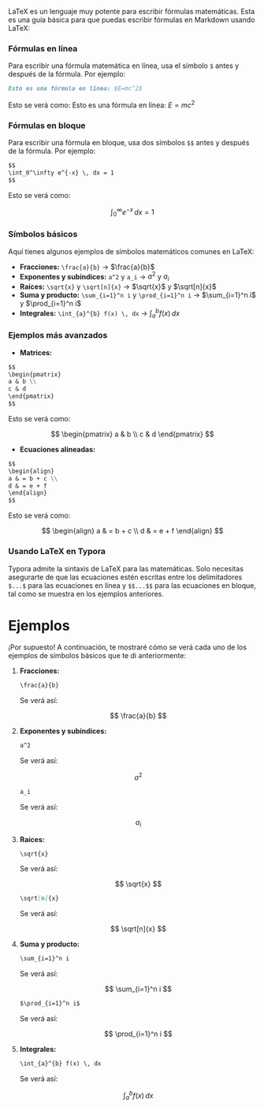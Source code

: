 LaTeX es un lenguaje muy potente para escribir fórmulas matemáticas. Esta es una guía básica para que puedas escribir fórmulas en Markdown usando LaTeX:

### Fórmulas en línea

Para escribir una fórmula matemática en línea, usa el símbolo `$` antes y después de la fórmula. Por ejemplo:

```markdown
Esto es una fórmula en línea: $E=mc^2$
```

Esto se verá como: Esto es una fórmula en línea: $E=mc^2$

### Fórmulas en bloque

Para escribir una fórmula en bloque, usa dos símbolos `$$` antes y después de la fórmula. Por ejemplo:

```markdown
$$
\int_0^\infty e^{-x} \, dx = 1
$$
```

Esto se verá como:

$$ 
\int_0^\infty e^{-x} \, dx = 1 
$$

### Símbolos básicos

Aquí tienes algunos ejemplos de símbolos matemáticos comunes en LaTeX:

- **Fracciones:** `\frac{a}{b}` → $\frac{a}{b}$
- **Exponentes y subíndices:** `a^2` y `a_i` → $a^2$ y $a_i$
- **Raíces:** `\sqrt{x}` y `\sqrt[n]{x}` → $\sqrt{x}$ y $\sqrt[n]{x}$
- **Suma y producto:** `\sum_{i=1}^n i` y `\prod_{i=1}^n i` → $\sum_{i=1}^n i$ y $\prod_{i=1}^n i$
- **Integrales:** `\int_{a}^{b} f(x) \, dx` → $\int_{a}^{b} f(x) \, dx$

### Ejemplos más avanzados

- **Matrices:**

```markdown
$$
\begin{pmatrix}
a & b \\
c & d
\end{pmatrix}
$$
```

Esto se verá como:

$$ 
\begin{pmatrix}
a & b \\
c & d
\end{pmatrix}
$$

- **Ecuaciones alineadas:**

```markdown
$$
\begin{align}
a & = b + c \\
d & = e + f
\end{align}
$$
```

Esto se verá como:

$$ 
\begin{align}
a & = b + c \\
d & = e + f
\end{align}
$$

### Usando LaTeX en Typora

Typora admite la sintaxis de LaTeX para las matemáticas. Solo necesitas asegurarte de que las ecuaciones estén escritas entre los delimitadores `$...$` para las ecuaciones en línea y `$$...$$` para las ecuaciones en bloque, tal como se muestra en los ejemplos anteriores.

# Ejemplos

¡Por supuesto! A continuación, te mostraré cómo se verá cada uno de los ejemplos de símbolos básicos que te di anteriormente:

1. **Fracciones:**

   ```markdown
   \frac{a}{b}
   ```

   Se verá así:

   $$
   \frac{a}{b}
   $$

2. **Exponentes y subíndices:**

   ```markdown
   a^2
   ```

   Se verá así:

   $$
   a^2
   $$

   ```markdown
   a_i
   ```

   Se verá así:

   $$
   a_i
   $$

3. **Raíces:**

   ```markdown
   \sqrt{x}
   ```

   Se verá así:

   $$
   \sqrt{x}
   $$

   ```markdown
   \sqrt[n]{x}
   ```

   Se verá así:

   $$
   \sqrt[n]{x}
   $$

4. **Suma y producto:**

   ```markdown
   \sum_{i=1}^n i
   ```

   Se verá así:

   $$
   \sum_{i=1}^n i
   $$

   ```markdown
   $\prod_{i=1}^n i$
   ```

   Se verá así:

   $$
   \prod_{i=1}^n i
   $$

5. **Integrales:**

   ```markdown
   \int_{a}^{b} f(x) \, dx
   ```

   Se verá así:

   $$
   \int_{a}^{b} f(x) \, dx
   $$

